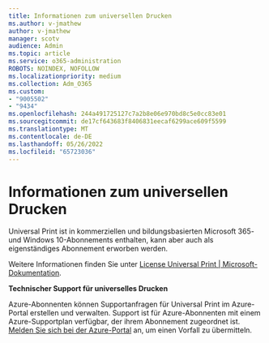 ```yaml
---
title: Informationen zum universellen Drucken
ms.author: v-jmathew
author: v-jmathew
manager: scotv
audience: Admin
ms.topic: article
ms.service: o365-administration
ROBOTS: NOINDEX, NOFOLLOW
ms.localizationpriority: medium
ms.collection: Adm_O365
ms.custom:
- "9005502"
- "9434"
ms.openlocfilehash: 244a491725127c7a2b8e06e970bd8c5e0cc83e01
ms.sourcegitcommit: de17cf643683f8406831eecaf6299ace609f5599
ms.translationtype: MT
ms.contentlocale: de-DE
ms.lasthandoff: 05/26/2022
ms.locfileid: "65723036"
---
```

# <a name="about-universal-print"></a>Informationen zum universellen Drucken

Universal Print ist in kommerziellen und bildungsbasierten Microsoft 365- und Windows 10-Abonnements enthalten, kann aber auch als eigenständiges Abonnement erworben werden.

Weitere Informationen finden Sie unter [License Universal Print | Microsoft-Dokumentation](https://docs.microsoft.com/universal-print/fundamentals/universal-print-license).

**Technischer Support für universelles Drucken**

Azure-Abonnenten können Supportanfragen für Universal Print im Azure-Portal erstellen und verwalten. Support ist für Azure-Abonnenten mit einem Azure-Supportplan verfügbar, der ihrem Abonnement zugeordnet ist. [Melden Sie sich bei der Azure-Portal](https://ms.portal.azure.com/#blade/Microsoft_Azure_Support/HelpAndSupportBlade/newsupportrequest) an, um einen Vorfall zu übermitteln.
